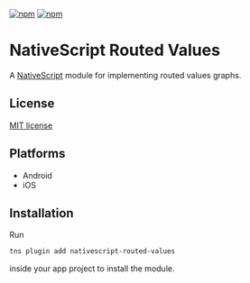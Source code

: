 [![npm](https://img.shields.io/npm/v/nativescript-routed-values.svg)](https://www.npmjs.com/package/nativescript-routed-values)
[![npm](https://img.shields.io/npm/dt/nativescript-routed-values.svg?label=npm%20downloads)](https://www.npmjs.com/package/nativescript-routed-values)

# NativeScript Routed Values

A [NativeScript](https://nativescript.org/) module for implementing routed values graphs.

## License

[MIT license](https://raw.githubusercontent.com/mkloubert/nativescript-routed-values/master/LICENSE)

## Platforms

* Android
* iOS

## Installation

Run

```bash
tns plugin add nativescript-routed-values
```

inside your app project to install the module.
